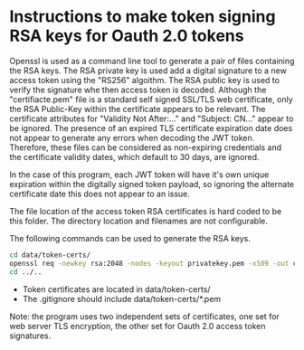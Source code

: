 # Instructions to make token signing RSA keys for Oauth 2.0 tokens

Openssl is used as a command line tool to generate a pair of files containing the RSA keys.
The RSA private key is used add a digital signature to a new access token using the "RS256" algoithm.
The RSA public key is used to verify the signature whe then access token is decoded.
Although the "certifiacte.pem" file is a standard self signed SSL/TLS web certificate,
only the RSA Public-Key within the certificate appears to be relevant.
The certificate attributes for "Validity Not After:..." and "Subject: CN..."
appear to be ignored. The presence of an expired TLS certificate expiration date
does not appear to generate any errors when decoding the JWT token.
Therefore, these files can be considered as non-expiring credentials and 
the certificate validity dates, which default to 30 days, are ignored.

In the case of this program, each JWT token will have it's own unique expiration 
within the digitally signed token payload, so ignoring the alternate 
certificate date this does not appear to an issue.         

The file location of the access token RSA certificates is hard coded
to be this folder. The directory location and filenames are not configurable.

The following commands can be used to generate the RSA keys.

```bash
cd data/token-certs/
openssl req -newkey rsa:2048 -nodes -keyout privatekey.pem -x509 -out certificate.pem -subj "/CN=collab-auth"
cd ../..
```

* Token certificates are located in data/token-certs/
* The .gitignore should include  data/token-certs/*.pem

Note: the program uses two independent sets of certificates, 
one set for web server TLS encryption, 
the other set for Oauth 2.0 access token signatures.